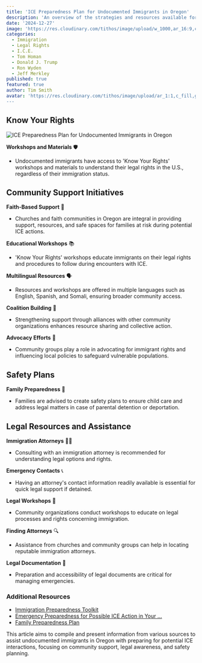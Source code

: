 ```yaml
---
title: 'ICE Preparedness Plan for Undocumented Immigrants in Oregon'
description: 'An overview of the strategies and resources available for undocumented immigrants in Oregon to prepare for possible ICE actions.'
date: '2024-12-27'
image: 'https://res.cloudinary.com/tithos/image/upload/w_1000,ar_16:9,c_fill,g_auto,e_sharpen/v1735346417/Image_from_x.com_ggdopz.jpg'
categories:
  - Immigration
  - Legal Rights
  - I.C.E.
  - Tom Homan
  - Donald J. Trump
  - Ron Wyden
  - Jeff Merkley
published: true
featured: true
author: Tim Smith
avatar: 'https://res.cloudinary.com/tithos/image/upload/ar_1:1,c_fill,g_auto,q_auto:eco,r_max,w_100/v1703907649/me_f8wxaa.avif''
---
```


<script>
  import { Image } from '../lib';
</script>

## Know Your Rights

<Image src='https://res.cloudinary.com/tithos/image/upload/w_1000,ar_16:9,c_fill,g_auto,e_sharpen/v1735346417/Image_from_x.com_ggdopz.jpg' alt="ICE Preparedness Plan for Undocumented Immigrants in Oregon"/>

**Workshops and Materials** 🛡️  
- Undocumented immigrants have access to 'Know Your Rights' workshops and materials to understand their legal rights in the U.S., regardless of their immigration status.

## Community Support Initiatives

**Faith-Based Support** 🤲  
- Churches and faith communities in Oregon are integral in providing support, resources, and safe spaces for families at risk during potential ICE actions.

**Educational Workshops** 📚  
- 'Know Your Rights' workshops educate immigrants on their legal rights and procedures to follow during encounters with ICE.

**Multilingual Resources** 🗣️  
- Resources and workshops are offered in multiple languages such as English, Spanish, and Somali, ensuring broader community access.

**Coalition Building** 🏢  
- Strengthening support through alliances with other community organizations enhances resource sharing and collective action.

**Advocacy Efforts** 📜  
- Community groups play a role in advocating for immigrant rights and influencing local policies to safeguard vulnerable populations.

## Safety Plans

**Family Preparedness** 📄  
- Families are advised to create safety plans to ensure child care and address legal matters in case of parental detention or deportation.

## Legal Resources and Assistance

**Immigration Attorneys** 👨‍⚖️  
- Consulting with an immigration attorney is recommended for understanding legal options and rights.

**Emergency Contacts** 📞  
- Having an attorney's contact information readily available is essential for quick legal support if detained.

**Legal Workshops** 📑  
- Community organizations conduct workshops to educate on legal processes and rights concerning immigration.

**Finding Attorneys** 🔍  
- Assistance from churches and community groups can help in locating reputable immigration attorneys.

**Legal Documentation** 📝  
- Preparation and accessibility of legal documents are critical for managing emergencies.

### Additional Resources

- [Immigration Preparedness Toolkit](https://ilrc.org)
- [Emergency Preparedness for Possible ICE Action in Your ...](https://greaternw.org)
- [Family Preparedness Plan](https://ilrc.org)

This article aims to compile and present information from various sources to assist undocumented immigrants in Oregon with preparing for potential ICE interactions, focusing on community support, legal awareness, and safety planning.